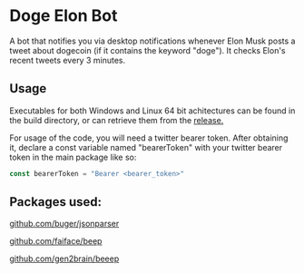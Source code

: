 # Doge Elon Bot

A bot that notifies you via desktop notifications whenever Elon Musk posts a tweet about dogecoin (if it contains the keyword "doge"). It checks Elon's recent tweets every 3 minutes.

## Usage

Executables for both Windows and Linux 64 bit achitectures can be found in the build directory, or can retrieve them from the [release.](https://github.com/TheZoraiz/dogeElonBot/releases/tag/v1.1)

For usage of the code, you will need a twitter bearer token. After obtaining it, declare a const variable named "bearerToken" with your twitter bearer token in the main package like so:

```go
const bearerToken = "Bearer <bearer_token>"
```


## Packages used:

[github.com/buger/jsonparser](https://www.github.com/buger/jsonparser)

[github.com/faiface/beep](https://www.github.com/faiface/beep)

[github.com/gen2brain/beeep](https://www.github.com/gen2brain/beeep)
